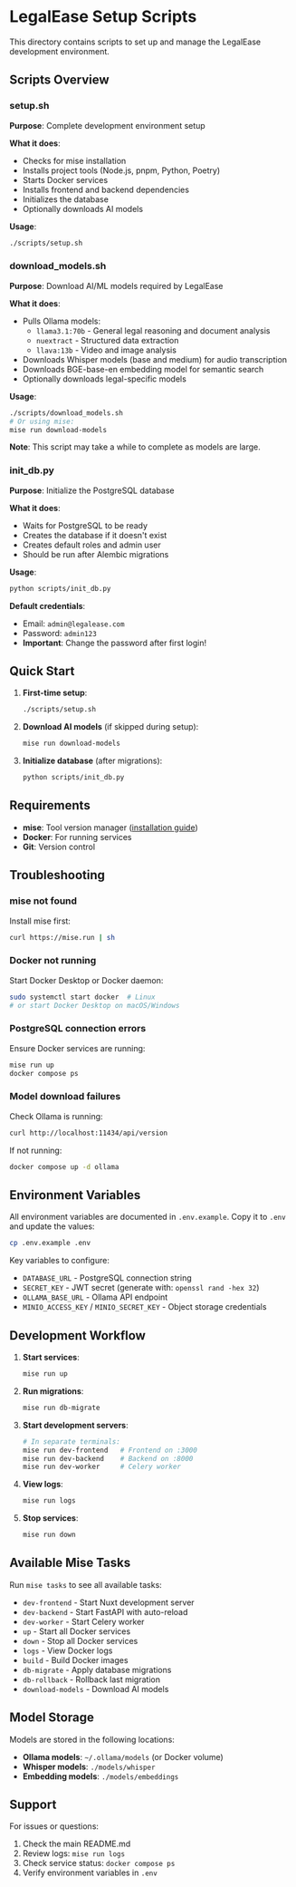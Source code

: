 # LegalEase Setup Scripts

This directory contains scripts to set up and manage the LegalEase development environment.

## Scripts Overview

### setup.sh
**Purpose**: Complete development environment setup

**What it does**:
- Checks for mise installation
- Installs project tools (Node.js, pnpm, Python, Poetry)
- Starts Docker services
- Installs frontend and backend dependencies
- Initializes the database
- Optionally downloads AI models

**Usage**:
```bash
./scripts/setup.sh
```

### download_models.sh
**Purpose**: Download AI/ML models required by LegalEase

**What it does**:
- Pulls Ollama models:
  - `llama3.1:70b` - General legal reasoning and document analysis
  - `nuextract` - Structured data extraction
  - `llava:13b` - Video and image analysis
- Downloads Whisper models (base and medium) for audio transcription
- Downloads BGE-base-en embedding model for semantic search
- Optionally downloads legal-specific models

**Usage**:
```bash
./scripts/download_models.sh
# Or using mise:
mise run download-models
```

**Note**: This script may take a while to complete as models are large.

### init_db.py
**Purpose**: Initialize the PostgreSQL database

**What it does**:
- Waits for PostgreSQL to be ready
- Creates the database if it doesn't exist
- Creates default roles and admin user
- Should be run after Alembic migrations

**Usage**:
```bash
python scripts/init_db.py
```

**Default credentials**:
- Email: `admin@legalease.com`
- Password: `admin123`
- **Important**: Change the password after first login!

## Quick Start

1. **First-time setup**:
   ```bash
   ./scripts/setup.sh
   ```

2. **Download AI models** (if skipped during setup):
   ```bash
   mise run download-models
   ```

3. **Initialize database** (after migrations):
   ```bash
   python scripts/init_db.py
   ```

## Requirements

- **mise**: Tool version manager ([installation guide](https://mise.jdx.dev/getting-started.html))
- **Docker**: For running services
- **Git**: Version control

## Troubleshooting

### mise not found
Install mise first:
```bash
curl https://mise.run | sh
```

### Docker not running
Start Docker Desktop or Docker daemon:
```bash
sudo systemctl start docker  # Linux
# or start Docker Desktop on macOS/Windows
```

### PostgreSQL connection errors
Ensure Docker services are running:
```bash
mise run up
docker compose ps
```

### Model download failures
Check Ollama is running:
```bash
curl http://localhost:11434/api/version
```

If not running:
```bash
docker compose up -d ollama
```

## Environment Variables

All environment variables are documented in `.env.example`. Copy it to `.env` and update the values:

```bash
cp .env.example .env
```

Key variables to configure:
- `DATABASE_URL` - PostgreSQL connection string
- `SECRET_KEY` - JWT secret (generate with: `openssl rand -hex 32`)
- `OLLAMA_BASE_URL` - Ollama API endpoint
- `MINIO_ACCESS_KEY` / `MINIO_SECRET_KEY` - Object storage credentials

## Development Workflow

1. **Start services**:
   ```bash
   mise run up
   ```

2. **Run migrations**:
   ```bash
   mise run db-migrate
   ```

3. **Start development servers**:
   ```bash
   # In separate terminals:
   mise run dev-frontend   # Frontend on :3000
   mise run dev-backend    # Backend on :8000
   mise run dev-worker     # Celery worker
   ```

4. **View logs**:
   ```bash
   mise run logs
   ```

5. **Stop services**:
   ```bash
   mise run down
   ```

## Available Mise Tasks

Run `mise tasks` to see all available tasks:

- `dev-frontend` - Start Nuxt development server
- `dev-backend` - Start FastAPI with auto-reload
- `dev-worker` - Start Celery worker
- `up` - Start all Docker services
- `down` - Stop all Docker services
- `logs` - View Docker logs
- `build` - Build Docker images
- `db-migrate` - Apply database migrations
- `db-rollback` - Rollback last migration
- `download-models` - Download AI models

## Model Storage

Models are stored in the following locations:

- **Ollama models**: `~/.ollama/models` (or Docker volume)
- **Whisper models**: `./models/whisper`
- **Embedding models**: `./models/embeddings`

## Support

For issues or questions:
1. Check the main README.md
2. Review logs: `mise run logs`
3. Check service status: `docker compose ps`
4. Verify environment variables in `.env`
